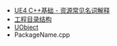 * [UE4 C++基础 - 资源常见名词解释](https://zhuanlan.zhihu.com/p/152201635)
* [工程目录结构](https://zhuanlan.zhihu.com/p/160917246)
* [UObject](https://zhuanlan.zhihu.com/p/585055258)
* PackageName.cpp
